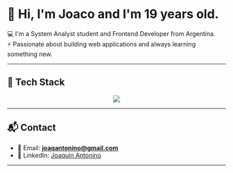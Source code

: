 # 👋 Hi, I'm Joaco and I'm 19 years old.

💻 I'm a System Analyst student and Frontend Developer from Argentina.  
⚡ Passionate about building web applications and always learning something new.  

---

## 🚀 Tech Stack  

<p align="center">
  <img src="https://skillicons.dev/icons?i=html,css,ts,react,tailwind,python,git,github,sqlite" />
</p>

---

## 📬 Contact  

- 📧 Email: **joaqantonino@gmail.com**
- 💼 LinkedIn: [Joaquín Antonino](https://www.linkedin.com/in/joaqu%C3%ADn-antonino-5b836037a/)  

---
